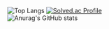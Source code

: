 
![Top Langs](https://github-readme-stats.vercel.app/api/top-langs/?username=SmallPeanutPark&layout=compact)
[![Solved.ac Profile](http://mazassumnida.wtf/api/generate_badge?boj=parkpeanut)](https://solved.ac/parkpeanut)<br/>
![Anurag's GitHub stats](https://github-readme-stats.vercel.app/api?username=SmallPeanutPark&show_icons=true&theme=dark)
